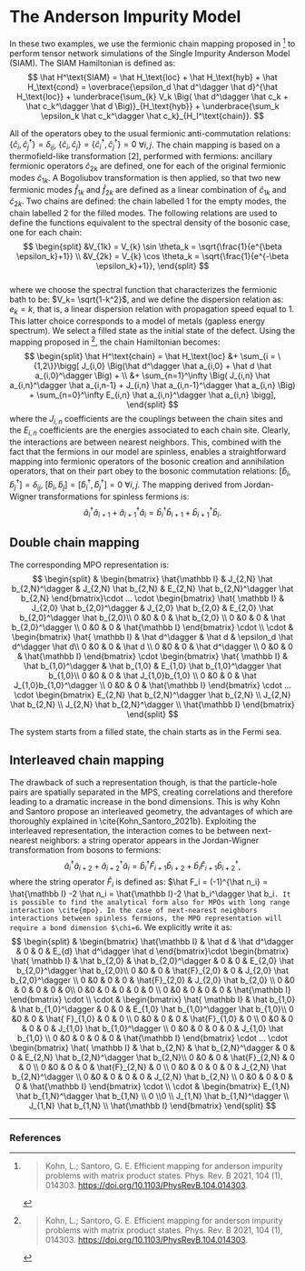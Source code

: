 # The Anderson Impurity Model 

In these two examples, we use the fermionic chain mapping proposed in [^khon_efficient_2021] to perform tensor network simulations of the Single Impurity Anderson Model (SIAM). The SIAM Hamiltonian is defined as:
$$
    \hat H^\text{SIAM}  = \hat H_\text{loc} + \hat H_\text{hyb} + \hat H_\text{cond} = \overbrace{\epsilon_d \hat d^\dagger \hat d}^{\hat H_\text{loc}} + \underbrace{\sum_{k} V_k \Big( \hat d^\dagger \hat c_k + \hat c_k^\dagger \hat d \Big)}_{H_\text{hyb}} + \underbrace{\sum_k \epsilon_k \hat c_k^\dagger \hat c_k}_{H_I^\text{chain}}.
$$

All of the operators obey to the usual fermionic anti-commutation relations: $\{\hat c_i, \hat c_j^\dagger \} = \delta_{ij}$, $\{\hat c_i, \hat c_j \} =\{\hat c_i^\dagger, \hat c_j^\dagger \} =0$ $\forall i,j$. The chain mapping is based on a thermofield-like transformation [2], performed with fermions: ancillary fermionic operators $\hat c_{2k}$ are defined, one for each of the original fermionic modes $\hat c_{1k}$. A Bogoliubov transformation is then applied, so that two new fermionic modes $\hat f_{1k}$ and $\hat f_{2k}$ are defined as a linear combination of $\hat c_{1k}$ and $\hat c_{2k}$. Two chains are defined: the chain labelled $1$ for the empty modes, the chain labelled $2$ for the filled modes.
The following relations are used to define the functions equivalent to the spectral density of the bosonic case, one for each chain:
$$
\begin{split}
   &V_{1k} = V_{k} \sin \theta_k = \sqrt{\frac{1}{e^{\beta \epsilon_k}+1}} \\
   &V_{2k} = V_{k} \cos \theta_k = \sqrt{\frac{1}{e^{-\beta \epsilon_k}+1}}, 
\end{split}
$$    
where we choose the spectral function that characterizes the fermionic bath to be: $V_k= \sqrt{1-k^2}$, and we define the dispersion relation as: $e_k = k$, that is, a linear dispersion relation with propagation speed equal to $1$. This latter choice corresponds to a model of metals (gapless energy spectrum). We select a filled state as the initial state of the defect.
Using the mapping proposed in [^khon_efficient_2021], the chain Hamiltonian becomes:
$$
    \begin{split}
    \hat H^\text{chain}  = \hat H_\text{loc} &+ \sum_{i = \{1,2\}}\bigg[ J_{i,0} \Big(\hat d^\dagger \hat a_{i,0} + \hat d \hat a_{i,0}^\dagger \Big) + \\ &+ \sum_{n=1}^\infty  \Big( J_{i,n} \hat a_{i,n}^\dagger \hat a_{i,n-1} +  J_{i,n} \hat  a_{i,n-1}^\dagger \hat a_{i,n} \Big) + \sum_{n=0}^\infty E_{i,n} \hat  a_{i,n}^\dagger \hat a_{i,n} \bigg],
    \end{split}
$$
where the $J_{i,n}$ coefficients are the couplings between the chain sites and the $E_{i,n}$ coefficients are the energies associated to each chain site. Clearly, the interactions are between nearest neighbors. This, combined with the fact that the fermions in our model are spinless, enables a straightforward mapping into fermionic operators of the bosonic creation and annihilation operators, that on their part obey to the bosonic commutation relations: $[\hat b_i, \hat b_j^\dagger] = \delta_{ij}$, $[\hat b_i, \hat b_j] =[\hat b_i^\dagger, \hat b_j^\dagger] =0$ $\forall i,j$. The mapping derived from Jordan-Wigner transformations for spinless fermions is:
$$
    \hat a_{i}^\dagger \hat a_{i+1} + \hat a_{i+1}^\dagger \hat a_{i} = \hat b_{i}^\dagger \hat b_{i+1} + \hat b_{i+1}^\dagger \hat b_{i}.  
$$

## Double chain mapping

The corresponding MPO representation is:
$$
\begin{split}
&
\begin{bmatrix}
 \hat{\mathbb I} & J_{2,N} \hat b_{2,N}^\dagger & J_{2,N} \hat b_{2,N} & E_{2,N} \hat b_{2,N}^\dagger \hat b_{2,N} 
\end{bmatrix}\cdot ... \cdot
\begin{bmatrix}
 \hat{ \mathbb I} & J_{2,0} \hat b_{2,0}^\dagger & J_{2,0} \hat b_{2,0} & E_{2,0} \hat b_{2,0}^\dagger \hat b_{2,0}\\
0 &0 & 0 & \hat b_{2,0} \\
0 &0 & 0 & \hat b_{2,0}^\dagger \\
0 &0 & 0 & \hat{\mathbb I}
\end{bmatrix}
\cdot \\ \cdot &
\begin{bmatrix}
 \hat{ \mathbb I} & \hat d^\dagger & \hat d & \epsilon_d \hat d^\dagger \hat d\\
0 &0 & 0 & \hat d \\
0 &0 & 0 & \hat d^\dagger \\
0 &0 & 0 & \hat{\mathbb I}
\end{bmatrix}
\cdot 
\begin{bmatrix}
 \hat{ \mathbb I} & \hat b_{1,0}^\dagger & \hat b_{1,0} & E_{1,0} \hat b_{1,0}^\dagger \hat b_{1,0}\\
0 &0 & 0 & \hat J_{1,0}b_{1,0} \\
0 &0 & 0 & \hat J_{1,0}b_{1,0}^\dagger \\
0 &0 & 0 & \hat{\mathbb I}
\end{bmatrix}
\cdot  ... \cdot
\begin{bmatrix}
 E_{2,N} \hat b_{2,N}^\dagger \hat b_{2,N} \\ J_{2,N} \hat b_{2,N} \\ J_{2,N} \hat b_{2,N}^\dagger \\ \hat{\mathbb I}
\end{bmatrix}
\end{split}
$$

The system starts from a filled state, the chain starts as in the Fermi sea.

## Interleaved chain mapping

The drawback of such a representation though, is that the particle-hole pairs are spatially separated in the MPS, creating correlations and therefore leading to a dramatic increase in the bond dimensions. This is why Kohn and Santoro propose an interleaved geometry, the advantages of which are thoroughly explained in \cite{Kohn_Santoro_2021b}. Exploiting the interleaved representation, the interaction comes to be between next-nearest neighbors: a string operator appears in the Jordan-Wigner transformation from bosons to fermions:
$$
    \hat a_{i}^\dagger \hat a_{i+2} + \hat a_{i+2}^\dagger \hat a_{i} = \hat b_{i}^\dagger \hat F_{i+1} \hat b_{i+2} + \hat b_{i} \hat F_{i+1} \hat b_{i+2}^\dagger,
$$
where the string operator $\hat F_i$ is defined as: $\hat F_i = (-1)^{\hat n_i} = \hat{\mathbb I} -2 \hat n_i = \hat{\mathbb I}-2 \hat b_i^\dagger \hat b_i`. It is possible to find the analytical form also for MPOs with long range interaction \cite{mpo}. In the case of next-nearest neighbors interactions between spinless fermions, the MPO representation will require a bond dimension $\chi=6`. We explicitly write it as:
$$
\begin{split}
&
\begin{bmatrix}
 \hat{\mathbb I} & \hat d & \hat d^\dagger & 0 & 0 & E_{d} \hat d^\dagger \hat d 
\end{bmatrix}\cdot
\begin{bmatrix}
 \hat{ \mathbb I} & \hat b_{2,0} & \hat b_{2,0}^\dagger & 0 & 0 & E_{2,0} \hat b_{2,0}^\dagger \hat b_{2,0}\\
0 &0 & 0 & \hat{F}_{2,0} & 0 & J_{2,0} \hat b_{2,0}^\dagger \\
0 &0 & 0 & 0 & \hat{F}_{2,0} & J_{2,0} \hat b_{2,0} \\
0 &0 & 0 & 0 & 0 &  0\\
0 &0 & 0 & 0 & 0 & 0 \\
0 &0 & 0 & 0 & 0 & \hat{\mathbb I}
\end{bmatrix}
\cdot \\ \cdot &
\begin{bmatrix}
 \hat{ \mathbb I} & \hat b_{1,0} & \hat b_{1,0}^\dagger & 0 & 0 & E_{1,0} \hat b_{1,0}^\dagger \hat b_{1,0}\\
0 &0 & 0 & \hat{ F}_{1,0} & 0 & 0 \\
0 &0 & 0 & 0 & \hat{F}_{1,0} & 0 \\
0 &0 & 0 & 0 & 0 & J_{1,0} \hat b_{1,0}^\dagger \\
0 &0 & 0 & 0 & 0 & J_{1,0} \hat b_{1,0} \\
0 &0 & 0 & 0 & 0 & \hat{\mathbb I}
\end{bmatrix}
\cdot ... \cdot 
\begin{bmatrix}
 \hat{ \mathbb I} & \hat b_{2,N} & \hat b_{2,N}^\dagger & 0 & 0 & E_{2,N} \hat b_{2,N}^\dagger \hat b_{2,N}\\
0 &0 & 0 & \hat{F}_{2,N} & 0 & 0 \\
0 &0 & 0 & 0 & \hat{F}_{2,N} & 0 \\
0 &0 & 0 & 0 & 0 & J_{2,N} \hat b_{2,N}^\dagger \\
0 &0 & 0 & 0 & 0 & J_{2,N} \hat b_{2,N} \\
0 &0 & 0 & 0 & 0 & \hat{\mathbb I}
\end{bmatrix}
\cdot \\ \cdot &
\begin{bmatrix}
 E_{1,N} \hat b_{1,N}^\dagger \hat b_{1,N} \\ 0 \\0 \\ J_{1,N} \hat b_{1,N}^\dagger \\ J_{1,N} \hat b_{1,N} \\ \hat{\mathbb I}
\end{bmatrix} 
\end{split}
$$
________________
### References

[^khon_efficient_2021]: 
    > Kohn, L.; Santoro, G. E. Efficient mapping for anderson impurity problems with matrix product states. Phys. Rev. B 2021, 104 (1), 014303. https://doi.org/10.1103/PhysRevB.104.014303.

[^devega_thermo_2015]:
    > de Vega, I.; Banuls, M-.C. Thermofield-based chain-mapping approach for open quantum systems. Phys. Rev. A 2015, 92 (5), 052116. https://doi.org/10.1103/PhysRevA.92.052116.
    
